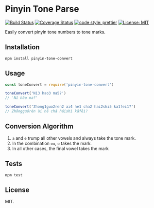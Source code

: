 # Pinyin Tone Parse

[![Build Status](https://travis-ci.org/oleglegun/pinyin-tone-convert.svg?branch=master)](https://travis-ci.org/oleglegun/pinyin-tone-convert)
[![Coverage Status](https://coveralls.io/repos/github/oleglegun/pinyin-tone-convert/badge.svg?branch=master)](https://coveralls.io/github/oleglegun/pinyin-tone-convert?branch=master)
[![code style: prettier](https://img.shields.io/badge/code_style-prettier-ff69b4.svg?style=flat)](https://github.com/prettier/prettier)
[![License: MIT](https://img.shields.io/badge/License-MIT-green.svg)](https://opensource.org/licenses/MIT)

Easily convert pinyin tone numbers to tone marks. 

## Installation

`npm install pinyin-tone-convert`

## Usage

```js
const toneConvert = require('pinyin-tone-convert')

toneConvert('Ni3 hao3 ma5?')
// 'Nǐ hǎo ma?'

toneConvert('Zhong1guo2ren2 ai4 he1 cha2 hai2shi5 ka1fei1?')
// Zhōngguórén ài hē chá háishi kāfēi?
```

## Conversion Algorithm

 1. `a` and `e` trump all other vowels and always take the tone mark. 
 2. In the combination `ou`, `o` takes the mark.
 3. In all other cases, the final vowel takes the mark


## Tests

`npm test`

## License

MIT.
